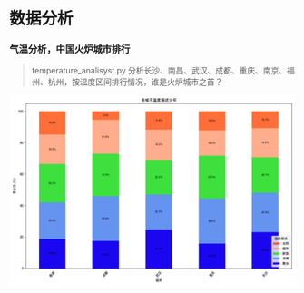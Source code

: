 # 数据分析

### 气温分析，中国火炉城市排行
> temperature_analisyst.py
分析长沙、南昌、武汉、成都、重庆、南京、福州、杭州，按温度区间排行情况，谁是火炉城市之首？

![img](img/各城市温度情况分布.png)
